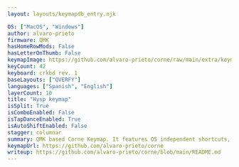 ```yaml
---
layout: layouts/keymapdb_entry.njk

OS: ["MacOS", "Windows"]
author: alvaro-prieto
firmware: QMK
hasHomeRowMods: False
hasLetterOnThumb: False
keymapImage: https://github.com/alvaro-prieto/corne/raw/main/extra/keymap.png
keyCount: 42
keyboard: crkbd rev. 1
baseLayouts: ["QVERFY"]
languages: ["Spanish", "English"]
layerCount: 10
title: "Hysp keymap"
isSplit: True
isComboEnabled: False
isTapDanceEnabled: True
isAutoShiftEnabled: False
stagger: columnar
summary: QMK based Corne Keymap. It features OS independent shortcuts, custom modifier keys, RGB themes, key sequences, and much more. 
keymapUrl: https://github.com/alvaro-prieto/corne
writeup: https://github.com/alvaro-prieto/corne/blob/main/README.md
---
```

